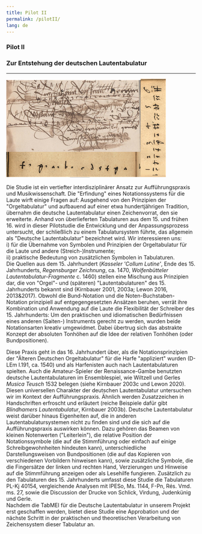```yaml
---
title: Pilot II
permalink: /pilotII/
lang: de
---
```


### Pilot II
### Zur Entstehung der deutschen Lautentabulatur
___
![](/assets/img/Craus_Harfe_col_01.png "A-Wn Mus.Hs. 18688, fol. 26r und D-LEm I.191, Fragemnte aus dem Fundamentum, Collage von K. Schöning")

Die Studie ist ein vertiefter interdisziplinärer Ansatz zur Aufführungspraxis und Musikwissenschaft. Die "Erfindung" eines Notationssystems für die Laute wirft einige Fragen auf: Ausgehend von den Prinzipien der "Orgeltabulatur" und aufbauend auf einer etwa hundertjährigen Tradition, übernahm die deutsche Lautentabulatur einen Zeichenvorrat, den sie erweiterte. Anhand von überlieferten Tabulaturen aus dem 15. und frühen 16. wird in dieser Pilotstudie die Entwicklung und der Anpassungsprozess untersucht, der schließlich zu einem Tabulatursystem führte, das allgemein als "Deutsche Lautentabulatur" bezeichnet wird. Wir interessieren uns:  
i) für die Übernahme von Symbolen und Prinzipien der Orgeltabulatur für die Laute und andere (Streich-)Instrumente;  
ii) praktische Bedeutung von zusätzlichen Symbolen in Tabulaturen.   
Die Quellen aus dem 15. Jahrhundert (_Kasseler 'Collum Lutine'_, Ende des 15. Jahrhunderts, _Regensburger Zeichnung_, ca. 1470, _Wolfenbütteler Lautentabulatur-Fragmente_
c. 1460) stellen eine Mischung aus Prinzipien dar, die von "Orgel"- und (späteren) "Lautentabulaturen" des 15.
Jahrhunderts bekannt sind (Kirnbauer 2001, 2003a; Lewon 2016, 2013&2017). Obwohl die Bund-Notation und die Noten-Buchstaben-
Notation prinzipiell auf entgegengesetzten Ansätzen beruhen, verrät ihre Kombination und Anwendung auf die Laute
die Flexibilität der Schreiber des 15. Jahrhunderts: Um den praktischen und idiomatischen Bedürfnissen eines anderen (Saiten-) Instruments gerecht zu werden, wurden beide Notationsarten kreativ umgewidmet. Dabei übertrug sich das abstrakte Konzept der absoluten Tonhöhen auf die Idee der relativen Tonhöhen (oder Bundpositionen).

Diese Praxis geht in das 16. Jahrhundert über, als die Notationsprinzipien der "Älteren Deutschen Orgeltabulatur" für die Harfe "appliziert" wurden (D-LEm I.191, ca. 1540) und als Harfenisten auch nach Lautentabulaturen spielten. Auch die Amateur-Spieler der Renaissance-Gambe benutzten deutsche Lautentabulaturen im Ensemblespiel, wie Wiltzell und Gerles _Musica Teusch_ 1532 belegen (siehe Kirnbauer 2003c und Lewon 2020). Diesen universellen Charakter der deutschen Lautentabulatur untersuchen wir im Kontext der Aufführungspraxis. Ähnlich werden Zusatzzeichen in Handschriften erfroscht und erläutert (reiche Beispiele dafür gibt
_Blindhamers Lautentabulatur_, Kirnbauer 2003b). Deutsche Lautentabulatur weist darüber hinaus Eigenheiten auf, die in anderen Lautentabulatursystemen nicht zu finden sind und die sich auf die Aufführungspraxis auswirken können. Dazu gehören
das Beamen von kleinen Notenwerten ("Leiterlein"), die relative Position der Notationssymbole (die auf die Stimmführung oder einfach auf einige Schreibgewohnheiten hindeuten kann), unterschiedliche Darstellungsweisen von Bundpositionen
(die auf das Kopieren von verschiedenen Vorbildern hinweisen kann), sowie zusätzliche Symbole, die
die Fingersätze der linken und rechten Hand, Verzierungen und Hinweise auf die Stimmführung anzeigen oder als Lesehilfe fungieren. Zusätzlich zu den Tabulaturen des 15. Jahrhunderts umfasst diese Studie die Tabulaturen PL-Kj 40154, vergleichende Analysen mit IPESo,
Ms. 1144, F-Pn, Rés. Vmd. ms. 27, sowie die Discussion der Drucke von Schlick, Virdung,
Judenkünig und Gerle.   
Nachdem die TabMEI für die Deutsche Lautentabulatur in unserem Projekt erst geschaffen werden, bietet diese Studie eine Approbation und der nächste Schritt in der praktischen und theoretischen Verarbeitung von Zeichensystem dieser Tabulatur an. 
